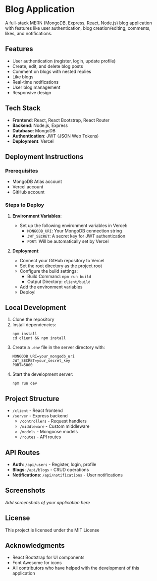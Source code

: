 # Blog Application

A full-stack MERN (MongoDB, Express, React, Node.js) blog application with features like user authentication, blog creation/editing, comments, likes, and notifications.

## Features

- User authentication (register, login, update profile)
- Create, edit, and delete blog posts
- Comment on blogs with nested replies
- Like blogs
- Real-time notifications
- User blog management
- Responsive design

## Tech Stack

- **Frontend**: React, React Bootstrap, React Router
- **Backend**: Node.js, Express
- **Database**: MongoDB
- **Authentication**: JWT (JSON Web Tokens)
- **Deployment**: Vercel

## Deployment Instructions

### Prerequisites

- MongoDB Atlas account
- Vercel account
- GitHub account

### Steps to Deploy

1. **Environment Variables**:
   - Set up the following environment variables in Vercel:
     - `MONGODB_URI`: Your MongoDB connection string
     - `JWT_SECRET`: A secret key for JWT authentication
     - `PORT`: Will be automatically set by Vercel

2. **Deployment**:
   - Connect your GitHub repository to Vercel
   - Set the root directory as the project root
   - Configure the build settings:
     - Build Command: `npm run build`
     - Output Directory: `client/build`
   - Add the environment variables
   - Deploy!

## Local Development

1. Clone the repository
2. Install dependencies:
   ```
   npm install
   cd client && npm install
   ```
3. Create a `.env` file in the server directory with:
   ```
   MONGODB_URI=your_mongodb_uri
   JWT_SECRET=your_secret_key
   PORT=5000
   ```
4. Start the development server:
   ```
   npm run dev
   ```

## Project Structure

- `/client` - React frontend
- `/server` - Express backend
  - `/controllers` - Request handlers
  - `/middleware` - Custom middleware
  - `/models` - Mongoose models
  - `/routes` - API routes

## API Routes

- **Auth**: `/api/users` - Register, login, profile
- **Blogs**: `/api/blogs` - CRUD operations
- **Notifications**: `/api/notifications` - User notifications

## Screenshots

_Add screenshots of your application here_

## License

This project is licensed under the MIT License

## Acknowledgments

- React Bootstrap for UI components
- Font Awesome for icons
- All contributors who have helped with the development of this application 